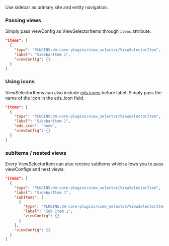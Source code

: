 Use sidebar as primary site and entity navigation.

### Passing views
Simply pass viewConfig as ViewSelectorItems through `items` attribute.

```json
"items": [
  {
    "type": "PLUGINS:dm-core-plugins/view_selector/ViewSelectorItem",
    "label": "SidebarItem 1",
    "viewConfig": {}
  }
]
```

### Using icons
ViewSelectorItems can also include [eds icons](https://storybook.eds.equinor.com/?path=/docs/icons-iconpreview-docs--docs) before label. Simply pass the name of the icon in the eds_icon field.

```json {5}
"items": [
  {
    "type": "PLUGINS:dm-core-plugins/view_selector/ViewSelectorItem",
    "label": "SidebarItem 1",
    "eds_icon": "home",
    "viewConfig": {}
  }
]
```

### subItems / nested views
Every ViewSelectorItem can also receive subItems which allows you to pass viewConfigs and nest views.
```json {5}
"items": [
  {
    "type": "PLUGINS:dm-core-plugins/view_selector/ViewSelectorItem",
    "label": "SidebarItem 1",
    "subItems": [
      {
        "type": "PLUGINS:dm-core-plugins/view_selector/ViewSelectorItem",
        "label": "Sub Item 1",
        "viewConfig": {}
      }
    ],
    "viewConfig": {}
  }
]
```